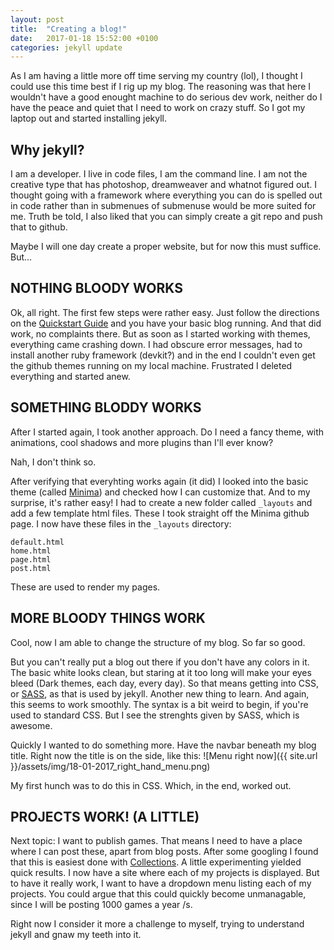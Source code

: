 ```yaml
---
layout: post
title:  "Creating a blog!"
date:   2017-01-18 15:52:00 +0100
categories: jekyll update
---
```

As I am having a little more off time serving my country (lol), I thought I could use this time best if I rig up my blog. The reasoning was that here I wouldn't have a good enought machine to do serious dev work, neither do I have the peace and quiet that I need to work on crazy stuff. So I got my laptop out and started installing jekyll.

## Why jekyll?
I am a developer. I live in code files, I am the command line. I am not the creative type that has photoshop, dreamweaver and whatnot figured out. I thought going with a framework where everything you can do is spelled out in code rather than in submenues of submenuse would be more suited for me.
Truth be told, I also liked that you can simply create a git repo and push that to github.

Maybe I will one day create a proper website, but for now this must suffice. But...

## NOTHING BLOODY WORKS
Ok, all right. The first few steps were rather easy. Just follow the directions on the [Quickstart Guide](https://jekyllrb.com/docs/quickstart/) and you have your basic blog running. And that did work, no complaints there.
But as soon as I started working with themes, everything came crashing down. I had obscure error messages, had to install another ruby framework (devkit?) and in the end I couldn't even get the github themes running on my local machine.
Frustrated I deleted everything and started anew.

## SOMETHING BLODDY WORKS
After I started again, I took another approach. Do I need a fancy theme, with animations, cool shadows and more plugins than I'll ever know?

Nah, I don't think so.

After verifying that everyhting works again (it did) I looked into the basic theme (called [Minima](https://github.com/jekyll/minima)) and checked how I can customize that. And to my surprise, it's rather easy!
I had to create a new folder called ```_layouts``` and add a few template html files. These I took straight off the Minima github page.
I now have these files in the ```_layouts``` directory:
```
default.html
home.html
page.html
post.html
```
These are used to render my pages.

## MORE BLOODY THINGS WORK
Cool, now I am able to change the structure of my blog. So far so good.

But you can't really put a blog out there if you don't have any colors in it. The basic white looks clean, but staring at it too long will make your eyes bleed (Dark themes, each day, every day). So that means getting into CSS, or [SASS](http://sass-lang.com/), as that is used by jekyll. Another new thing to learn.
And again, this seems to work smoothly. The syntax is a bit weird to begin, if you're used to standard CSS. But I see the strenghts given by SASS, which is awesome.

Quickly I wanted to do something more. Have the navbar beneath my blog title. Right now the title is on the side, like this:
![Menu right now]({{ site.url }}/assets/img/18-01-2017_right_hand_menu.png)

My first hunch was to do this in CSS. Which, in the end, worked out.

## PROJECTS WORK! (A LITTLE)
Next topic: I want to publish games. That means I need to have a place where I can post these, apart from blog posts. After some googling I found that this is easiest done with [Collections](https://jekyllrb.com/docs/collections/).
A little experimenting yielded quick results. I now have a site where each of my projects is displayed. But to have it really work, I want to have a dropdown menu listing each of my projects. 
You could argue that this could quickly become unmanagable, since I will be posting 1000 games a year /s.

Right now I consider it more a challenge to myself, trying to understand jekyll and gnaw my teeth into it.

